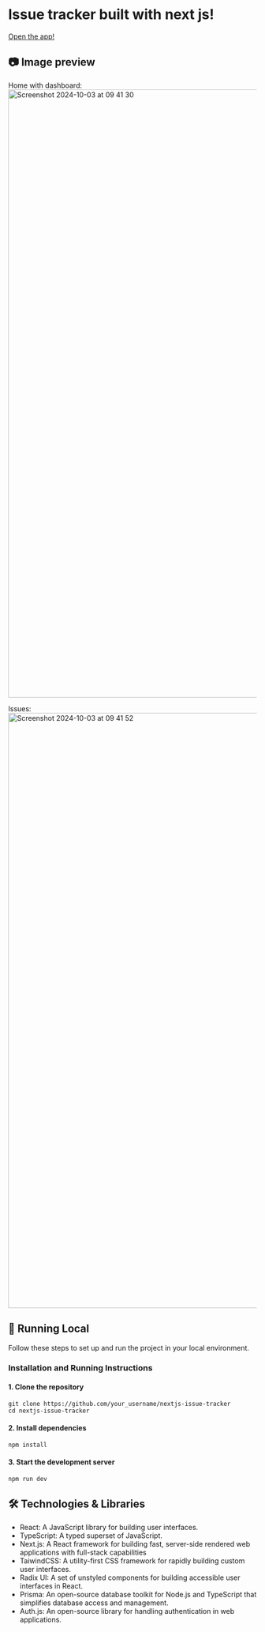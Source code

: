 # Issue tracker built with next js!

[Open the app!](https://nextjs-issue-tracker-eight.vercel.app/)

## 📷 Image preview

Home with dashboard:
<img width="1231" alt="Screenshot 2024-10-03 at 09 41 30" src="https://github.com/user-attachments/assets/01332908-c547-4285-8959-0f5e51198f61">

Issues:
<img width="1205" alt="Screenshot 2024-10-03 at 09 41 52" src="https://github.com/user-attachments/assets/ebffdbb1-06fe-4052-a799-63214101cd26">


## 🚀 Running Local

Follow these steps to set up and run the project in your local environment.

### Installation and Running Instructions
#### 1. Clone the repository
```
git clone https://github.com/your_username/nextjs-issue-tracker
cd nextjs-issue-tracker
```
#### 2. Install dependencies
```
npm install
```
#### 3. Start the development server
```
npm run dev
```
## 🛠️ Technologies & Libraries
- React: A JavaScript library for building user interfaces.
- TypeScript: A typed superset of JavaScript.
- Next.js: A React framework for building fast, server-side rendered web applications with full-stack capabilities
- TaiwindCSS: A utility-first CSS framework for rapidly building custom user interfaces.
- Radix UI: A set of unstyled components for building accessible user interfaces in React.
- Prisma: An open-source database toolkit for Node.js and TypeScript that simplifies database access and management.
- Auth.js: An open-source library for handling authentication in web applications.
